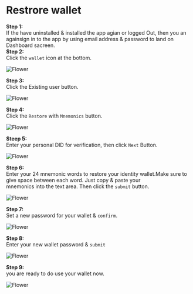# Restrore wallet

**Step 1:**  
If the have uninstalled & installed the app agian or logged Out, then you an againsign in to the app by using email address & password to land on Dashboard sacreen.  
**Step 2:**  
Click the `wallet` icon at the bottom.  

![Flower](./reimg/1.jpeg)  

**Step 3:**  
Click the Existing user button.  

![Flower](./reimg/2.jpeg)  

**Step 4:**  
Click the `Restore` with `Mnemonics` button.  

![Flower](./reimg/3.jpeg)  

**Steep 5:**  
Enter your personal DID for verification, then click `Next` Button.  

![Flower](./reimg/4.jpeg)  

**Step 6:**  
Enter your 24 mnemonic words to restore your identity wallet.Make sure to give space between each word. Just copy & paste your  
mnemonics into the text area. Then click the `submit` button.  

![Flower](./reimg/5.jpeg)  

**Step 7:**  
Set a new password for your wallet & `confirm`.  

![Flower](./reimg/6.jpeg)  


**Step 8:**  
Enter your new wallet password & `submit`  

![Flower](./reimg/7.jpeg)  

**Step 9:**  
you are ready to do use your wallet now. 

![Flower](./reimg/8.jpeg)  